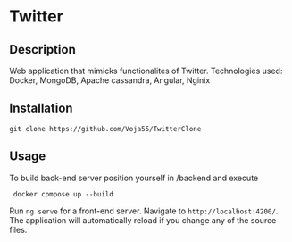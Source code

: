 # Twitter

## Description

Web application that mimicks functionalites of Twitter.
Technologies used: Docker, MongoDB, Apache cassandra, Angular, Nginix

## Installation


```console
git clone https://github.com/Voja55/TwitterClone
```
 
## Usage

To build back-end server position yourself in /backend and execute
```console
 docker compose up --build
```

Run `ng serve` for a front-end server. Navigate to  `http://localhost:4200/`. The application will automatically reload if you change any of the source files.
